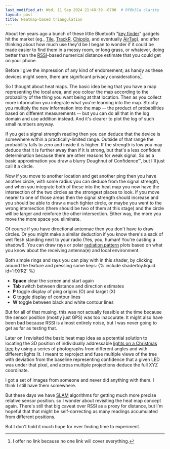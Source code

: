 ```yaml
---
last_modified_at: Wed, 11 Sep 2024 21:48:39 -0700  # 0f8b31a clarity
layout: post
title: Heatmap-based triangulation
---
```

About ten years ago a bunch of these little Bluetooth "[key finder][]"
gadgets hit the market (eg., [Tile][], [TrackR][], [Chipolo][], and
eventually [AirTag][]), and after thinking about how much use they'd be I
began to wonder if it could be made easier to find them in a messy room, or
long grass, or whatever, doing better than the [RSSI][]-based numerical
distance estimate that you could get on your phone.

Before I give the impression of any kind of endorsement; as handy as these
devices might seem, there are significant privacy considerations[^1].

So I thought about heat maps.  The basic idea being that you have a map
representing the local area, and you colour the map according to the
probability of the thing you want being at that location.  Then as you collect
more information you integrate what you're learning into the map.  Strictly
you multiply the new information into the map -- the product of probabilities
based on different measurements -- but you can do all that in the log domain
and use addition instead.  And it's clearer to plot the log of such small
numbers anyway.

If you get a signal strength reading then you can deduce that the device is
somewhere within a practically-limited range.  Outside of that range the
probability falls to zero and inside it is higher.  If the strength is low you
may deduce that it is further away than if it is strong, but that's a less
confident determination because there are other reasons for weak signal.  So
as a basic approximation you draw a blurry Doughnut of Confidence&trade;, but
I'll just call it a circle.

Now if you move to another location and get another ping then you have another
circle, with some radius you can deduce from the signal strength, and when you
integrate both of these into the heat map you now have the intersection of the
two circles as the strongest places to look.  If you move nearer to one of
those areas then the signal strength should increase and you should be able to
draw a much tighter circle, or maybe you went to the wrong intersection (there
should be two of them at this stage) and the circle will be larger and
reinforce the other intersection.  Either way, the more you move the more space
you eliminate.

Of course if you have directional antennae then you don't have to draw circles.
Or you might make a similar deduction if you know there's a sack of wet flesh
standing next to your radio (Yes, you, human!  You're casting a shadow!).  You
can draw rays or polar [radiation pattern][] plots based on what you know about
the receiving antenna(e) and local environment.

Both simple rings and rays you can play with in this shader, by clicking around
the texture and pressing some keys:
{% include shadertoy.liquid id='lfXfR2' %}
* **Space** clear the screen and start again
* **Tab** switch between distance and direction estimates
* **P** toggle display of ping origins (O) and target (X)
* **C** toggle display of contour lines
* **W** toggle between black and white contour lines

But for all of that musing, this was not actually feasible at the time because
the sensor position (mostly just GPS) was too inaccurate.  It might also have
been bad because RSSI is almost entirely noise, but I was never going to get as
far as testing that. 

Later on I revisited the basic heat map idea as a potential solution to
locating the 3D position of individually addressable [lights on a Christmas
tree][] by using a series of photographs from different angles and with
different lights lit.  I meant to reproject and fuse multiple views of the tree
with deviation from the baseline representing confidence that a given LED was
under that pixel, and across multiple projections deduce the full XYZ
coordinate.

I got a set of images from someone and never did anything with them. I think I
still have them somewhere.

But these days we have [SLAM] algorithms for getting much more precise relative
sensor position.  so I wonder about revisiting the heat map concept again.
There's still that big caveat over RSSI as a proxy for distance, but I'm
hopeful that that might be self-correcting as many readings accumulated from
different positions. 

But I don't hold it much hope for ever finding time to experiment.

[^1]: I offer no link because no one link will cover everything.

[RSSI]: <https://en.wikipedia.org/wiki/Received_signal_strength_indicator>
[SLAM]: <https://en.wikipedia.org/wiki/Simultaneous_localization_and_mapping>
[radiation pattern]: <[https://en.wikipedia.org/wiki/Radiation_pattern>
[lights on a Christmas tree]: <https://github.com/standupmaths/xmastree2020>

[Key finder]: <https://en.wikipedia.org/wiki/Key_finder>
[Chipolo]: <https://chipolo.net/>
[TrackR]: <https://en.wikipedia.org/wiki/TrackR>
[Tile]: <https://www.tile.com/>
[AirTag]: <https://www.apple.com/airtag/>
